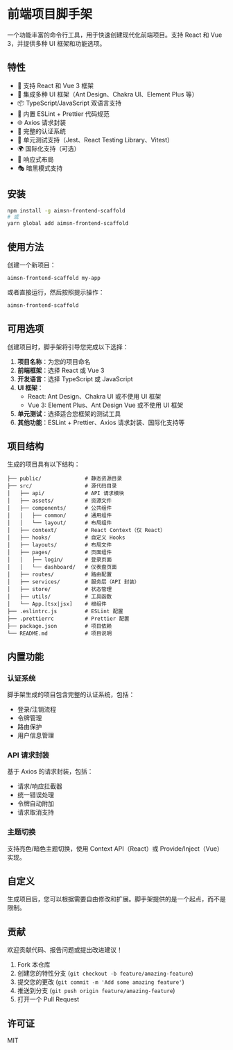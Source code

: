 # 前端项目脚手架

一个功能丰富的命令行工具，用于快速创建现代化前端项目。支持 React 和 Vue 3，并提供多种 UI 框架和功能选项。

## 特性

- 🚀 支持 React 和 Vue 3 框架
- 🎨 集成多种 UI 框架（Ant Design、Chakra UI、Element Plus 等）
- 📦 TypeScript/JavaScript 双语言支持
- 🔧 内置 ESLint + Prettier 代码规范
- 🌐 Axios 请求封装
- 🔐 完整的认证系统
- 🧪 单元测试支持（Jest、React Testing Library、Vitest）
- 🌍 国际化支持（可选）
- 📱 响应式布局
- 🎭 暗黑模式支持

## 安装

```bash
npm install -g aimsn-frontend-scaffold
# 或
yarn global add aimsn-frontend-scaffold
```

## 使用方法

创建一个新项目：

```bash
aimsn-frontend-scaffold my-app
```

或者直接运行，然后按照提示操作：

```bash
aimsn-frontend-scaffold
```

## 可用选项

创建项目时，脚手架将引导您完成以下选择：

1. **项目名称**：为您的项目命名
2. **前端框架**：选择 React 或 Vue 3
3. **开发语言**：选择 TypeScript 或 JavaScript
4. **UI 框架**：
   - React: Ant Design、Chakra UI 或不使用 UI 框架
   - Vue 3: Element Plus、Ant Design Vue 或不使用 UI 框架
5. **单元测试**：选择适合您框架的测试工具
6. **其他功能**：ESLint + Prettier、Axios 请求封装、国际化支持等

## 项目结构

生成的项目具有以下结构：

```
├── public/              # 静态资源目录
├── src/                 # 源代码目录
│   ├── api/             # API 请求模块
│   ├── assets/          # 资源文件
│   ├── components/      # 公共组件
│   │   ├── common/      # 通用组件
│   │   └── layout/      # 布局组件
│   ├── context/         # React Context（仅 React）
│   ├── hooks/           # 自定义 Hooks
│   ├── layouts/         # 布局文件
│   ├── pages/           # 页面组件
│   │   ├── login/       # 登录页面
│   │   └── dashboard/   # 仪表盘页面
│   ├── routes/          # 路由配置
│   ├── services/        # 服务层（API 封装）
│   ├── store/           # 状态管理
│   ├── utils/           # 工具函数
│   └── App.[tsx|jsx]    # 根组件
├── .eslintrc.js         # ESLint 配置
├── .prettierrc          # Prettier 配置
├── package.json         # 项目依赖
└── README.md            # 项目说明
```

## 内置功能

### 认证系统

脚手架生成的项目包含完整的认证系统，包括：

- 登录/注销流程
- 令牌管理
- 路由保护
- 用户信息管理

### API 请求封装

基于 Axios 的请求封装，包括：

- 请求/响应拦截器
- 统一错误处理
- 令牌自动附加
- 请求取消支持

### 主题切换

支持亮色/暗色主题切换，使用 Context API（React）或 Provide/Inject（Vue）实现。

## 自定义

生成项目后，您可以根据需要自由修改和扩展。脚手架提供的是一个起点，而不是限制。

## 贡献

欢迎贡献代码、报告问题或提出改进建议！

1. Fork 本仓库
2. 创建您的特性分支 (`git checkout -b feature/amazing-feature`)
3. 提交您的更改 (`git commit -m 'Add some amazing feature'`)
4. 推送到分支 (`git push origin feature/amazing-feature`)
5. 打开一个 Pull Request

## 许可证

MIT 
